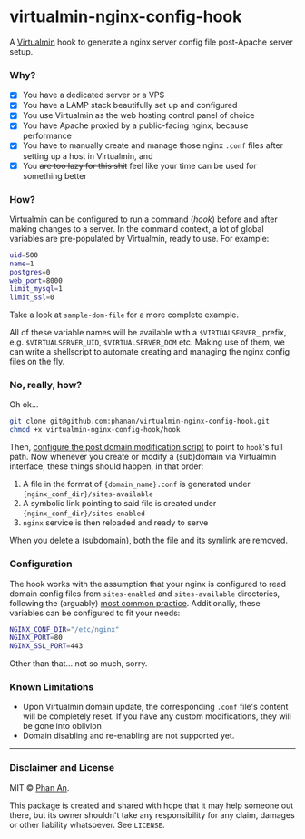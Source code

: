 # virtualmin-nginx-config-hook

A [Virtualmin](https://www.virtualmin.com/) hook to generate a nginx server config file post-Apache server setup.

### Why?

- [x] You have a dedicated server or a VPS
- [x] You have a LAMP stack beautifully set up and configured
- [x] You use Virtualmin as the web hosting control panel of choice
- [x] You have Apache proxied by a public-facing nginx, because performance
- [x] You have to manually create and manage those nginx `.conf` files after setting up a host in Virtualmin, and
- [x] You ~~are too lazy for this shit~~ feel like your time can be used for something better

### How?
Virtualmin can be configured to run a command (_hook_) before and after making changes to a server. In the command context, a lot of global variables are pre-populated by Virtualmin, ready to use. For example:

```bash
uid=500
name=1
postgres=0
web_port=8000
limit_mysql=1
limit_ssl=0
```

Take a look at `sample-dom-file` for a more complete example. 

All of these variable names will be available with a `$VIRTUALSERVER_` prefix, e.g. `$VIRTUALSERVER_UID`, `$VIRTUALSERVER_DOM` etc. Making use of them, we can write a shellscript to automate creating and managing the nginx config files on the fly.

### No, really, how?
Oh ok...

```bash
git clone git@github.com:phanan/virtualmin-nginx-config-hook.git
chmod +x virtualmin-nginx-config-hook/hook
```

Then, [configure the post domain modification script](https://www.virtualmin.com/documentation/developer/prepost) to point to `hook`'s full path. Now whenever you create or modify a (sub)domain via Virtualmin interface, these things should happen, in that order:

1. A file in the format of `{domain_name}.conf` is generated under `{nginx_conf_dir}/sites-available`
1. A symbolic link pointing to said file is created under `{nginx_conf_dir}/sites-enabled`
1. `nginx` service is then reloaded and ready to serve

When you delete a (subdomain), both the file and its symlink are removed.

### Configuration
The hook works with the assumption that your nginx is configured to read domain config files from `sites-enabled` and `sites-available` directories, following the (arguably) [most common practice](https://www.digitalocean.com/community/tutorials/how-to-configure-the-nginx-web-server-on-a-virtual-private-server). Additionally, these variables can be configured to fit your needs:

```bash
NGINX_CONF_DIR="/etc/nginx"
NGINX_PORT=80
NGINX_SSL_PORT=443
```

Other than that... not so much, sorry.

### Known Limitations
* Upon Virtualmin domain update, the corresponding `.conf` file's content will be completely reset. If you have any custom modifications, they will be gone into oblivion
* Domain disabling and re-enabling are not supported yet.

<hr>

### Disclaimer and License
MIT © [Phan An](http://phanan.net). 

This package is created and shared with hope that it may help someone out there, but its owner shouldn't take any responsibility for any claim, damages or other liability whatsoever. See `LICENSE`.
